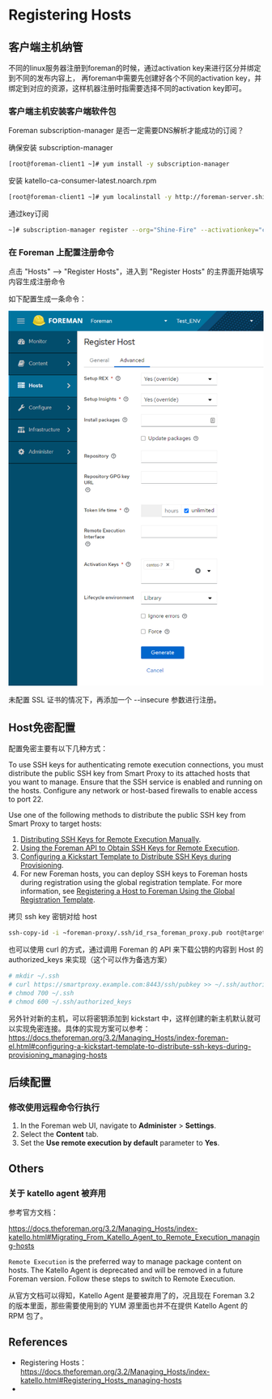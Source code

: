 # Registering Hosts





## 客户端主机纳管

不同的linux服务器注册到foreman的时候，通过activation key来进行区分并绑定到不同的发布内容上， 再foreman中需要先创建好各个不同的activation key，并绑定到对应的资源，这样机器注册时指需要选择不同的activation key即可。 



### 客户端主机安装客户端软件包



Foreman subscription-manager 是否一定需要DNS解析才能成功的订阅？

确保安装 subscription-manager

```bash
[root@foreman-client1 ~]# yum install -y subscription-manager
```

安装 katello-ca-consumer-latest.noarch.rpm

```bash
[root@foreman-client1 ~]# yum localinstall -y http://foreman-server.shinefire.com/pub/katello-ca-consumer-latest.noarch.rpm
```



通过key订阅

```bash
~]# subscription-manager register --org="Shine-Fire" --activationkey="centos-7"
```



### 在 Foreman 上配置注册命令

点击 "Hosts" --> "Register Hosts"，进入到 "Register Hosts" 的主界面开始填写内容生成注册命令

如下配置生成一条命令：

![image-20220329102124923](pictures/image-20220329102124923.png)

未配置 SSL 证书的情况下，再添加一个 --insecure 参数进行注册。





## Host免密配置

配置免密主要有以下几种方式：

To use SSH keys for authenticating remote execution connections, you must distribute the public SSH key from Smart Proxy to its attached hosts that you want to manage. Ensure that the SSH service is enabled and running on the hosts. Configure any network or host-based firewalls to enable access to port 22.

Use one of the following methods to distribute the public SSH key from Smart Proxy to target hosts:

1. [Distributing SSH Keys for Remote Execution Manually](https://docs.theforeman.org/3.2/Managing_Hosts/index-katello.html#distributing-ssh-keys-for-remote-execution-manually_managing-hosts).
2. [Using the Foreman API to Obtain SSH Keys for Remote Execution](https://docs.theforeman.org/3.2/Managing_Hosts/index-katello.html#using-the-api-to-obtain-ssh-keys-for-remote-execution_managing-hosts).
3. [Configuring a Kickstart Template to Distribute SSH Keys during Provisioning](https://docs.theforeman.org/3.2/Managing_Hosts/index-katello.html#configuring-a-kickstart-template-to-distribute-ssh-keys-during-provisioning_managing-hosts).
4. For new Foreman hosts, you can deploy SSH keys to Foreman hosts during registration using the global registration template. For more information, see [Registering a Host to Foreman Using the Global Registration Template](https://docs.theforeman.org/3.2/Managing_Hosts/index-katello.html#registering-a-host_managing-hosts).





拷贝 ssh key 密钥对给 host

```bash
ssh-copy-id -i ~foreman-proxy/.ssh/id_rsa_foreman_proxy.pub root@target.example.com
```



也可以使用 curl 的方式，通过调用 Foreman 的 API 来下载公钥的内容到 Host 的 authorized_keys 来实现（这个可以作为备选方案）

```bash
# mkdir ~/.ssh
# curl https://smartproxy.example.com:8443/ssh/pubkey >> ~/.ssh/authorized_keys
# chmod 700 ~/.ssh
# chmod 600 ~/.ssh/authorized_keys
```



另外针对新的主机，可以将密钥添加到 kickstart 中，这样创建的新主机默认就可以实现免密连接。具体的实现方案可以参考：https://docs.theforeman.org/3.2/Managing_Hosts/index-foreman-el.html#configuring-a-kickstart-template-to-distribute-ssh-keys-during-provisioning_managing-hosts





## 后续配置

### 修改使用远程命令行执行

1. In the Foreman web UI, navigate to **Administer** > **Settings**.
2. Select the **Content** tab.
3. Set the **Use remote execution by default** parameter to **Yes**.





## Others

### 关于 katello agent 被弃用

参考官方文档：

https://docs.theforeman.org/3.2/Managing_Hosts/index-katello.html#Migrating_From_Katello_Agent_to_Remote_Execution_managing-hosts

`Remote Execution` is the preferred way to manage package content on hosts. The Katello Agent is deprecated and will be removed in a future Foreman version. Follow these steps to switch to Remote Execution.

从官方文档可以得知，Katello Agent 是要被弃用了的，况且现在 Foreman 3.2 的版本里面，那些需要使用到的 YUM 源里面也并不在提供 Katello Agent 的 RPM 包了。





## References

- Registering Hosts：https://docs.theforeman.org/3.2/Managing_Hosts/index-katello.html#Registering_Hosts_managing-hosts
- 



